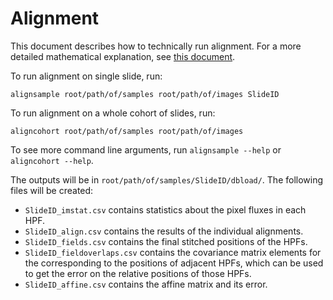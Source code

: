 # Alignment

This document describes how to technically run alignment.  For a more detailed mathematical
explanation, see [this document](README.pdf).

To run alignment on single slide, run:
```
alignsample root/path/of/samples root/path/of/images SlideID
```

To run alignment on a whole cohort of slides, run:
```
aligncohort root/path/of/samples root/path/of/images
```

To see more command line arguments, run `alignsample --help` or `aligncohort --help`.

The outputs will be in `root/path/of/samples/SlideID/dbload/`.  The following files will
be created:
 - `SlideID_imstat.csv` contains statistics about the pixel fluxes in each HPF.
 - `SlideID_align.csv` contains the results of the individual alignments.
 - `SlideID_fields.csv` contains the final stitched positions of the HPFs.
 - `SlideID_fieldoverlaps.csv` contains the covariance matrix elements for the corresponding to the positions of adjacent HPFs, which can be used to get the error on the relative positions of those HPFs.
 - `SlideID_affine.csv` contains the affine matrix and its error.

